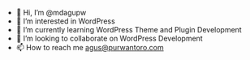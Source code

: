- 👋 Hi, I’m @mdagupw
- 👀 I’m interested in WordPress
- 🌱 I’m currently learning WordPress Theme and Plugin Development
- 💞️ I’m looking to collaborate on WordPress Development
- 📫 How to reach me agus@purwantoro.com
